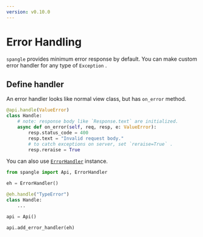 ```yaml
---
version: v0.10.0
---
```


# Error Handling

`spangle` provides minimum error response by default. You can make custom error handler for any type of `Exception` .

## Define handler

An error handler looks like normal view class, but has `on_error` method.

```python
@api.handle(ValueError)
class Handle:
    # note: response body like `Response.text` are initialized.
    async def on_error(self, req, resp, e: ValueError):
        resp.status_code = 400
        resp.text = "Invalid request body."
        # to catch exceptions on server, set `reraise=True` .
        resp.reraise = True

```

You can also use [`ErrorHandler`](api/error_handler-py.md#ErrorHandler) instance.

```python
from spangle import Api, ErrorHandler

eh = ErrorHandler()

@eh.handle("TypeError")
class Handle:
    ...

api = Api()

api.add_error_handler(eh)

```
